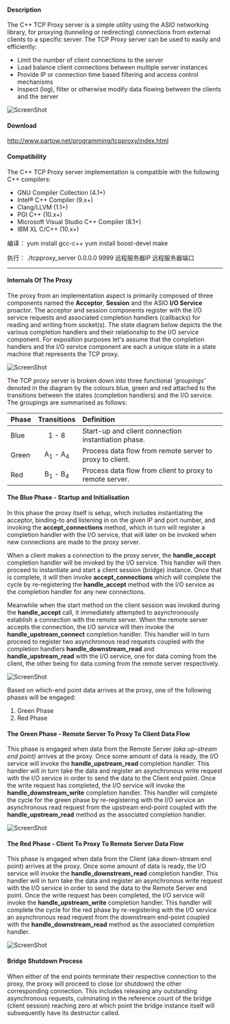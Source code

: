 #### Description
The C++ TCP Proxy server is a simple utility using the ASIO networking library,
for proxying (tunneling or redirecting) connections from external clients to a
specific server. The TCP Proxy server can be used to easily and efficiently:

+ Limit the number of client connections to the server
+ Load balance client connections between multiple server instances
+ Provide IP or connection time based filtering and access control mechanisms
+ Inspect (log), filter or otherwise modify data flowing between the clients and the server


![ScreenShot](http://www.partow.net/images/tcpproxy_server_diagram.png?raw=true "TCP Proxy Server Diagram - Copyright Arash Partow")


#### Download
http://www.partow.net/programming/tcpproxy/index.html


#### Compatibility
The C++ TCP Proxy server implementation is compatible with the following C++
compilers:

* GNU Compiler Collection (4.1+)
* Intel® C++ Compiler (9.x+)
* Clang/LLVM (1.1+)
* PGI C++ (10.x+)
* Microsoft Visual Studio C++ Compiler (8.1+)
* IBM XL C/C++ (10.x+)


编译：
yum install gcc-c++
yum install boost-devel
make

执行：
./tcpproxy_server  0.0.0.0  9999   远程服务器IP  远程服务器端口

----


#### Internals Of The Proxy
The proxy from an implementation aspect is primarily composed of three
components named the **Acceptor**, **Session** and the ASIO **I/O Service**
proactor. The acceptor and session components register with the I/O service
requests and associated completion handlers (callbacks) for reading and writing
from socket(s). The state diagram below depicts the the various completion
handlers and their relationship to the I/O service component. For exposition
purposes let's assume that the completion handlers and the I/O service component
are each a unique state in a state machine that represents the TCP proxy.


![ScreenShot](http://www.partow.net/images/tcpproxy_state_diagram.png?raw=true "TCP Proxy State Diagram - Copyright Arash Partow")


The TCP proxy server is broken down into three functional *'groupings'*
denoted in the diagram by the colours blue, green and red attached to
the transitions between the states (completion handlers) and the I/O service.
The groupings are summarised as follows:

|  Phase  |  Transitions                         |  Definition                                              |
| :-------| :----------------------------------: | :------------------------------------------------------- |
| Blue    | 1 - 8                                | Start-up and client connection instantiation phase.      |
| Green   | A<sub>1</sub> - A<sub>4</sub>        | Process data flow from remote server to proxy to client. |
| Red     | B<sub>1</sub> - B<sub>4</sub>        | Process data flow from client to proxy to remote server. |


#### The Blue Phase - Startup and Initialisation
In this phase the proxy itself is setup, which includes instantiating the
acceptor, binding-to and listening in on the given IP and port number, and
invoking the **accept_connections** method, which in turn will register a
completion handler with the I/O service, that will later on be invoked when
new connections are made to the proxy server.

When a client makes a connection to the proxy server, the **handle_accept**
completion handler will be invoked by the I/O service. This handler will then
proceed to instantiate and start a client session (bridge) instance. Once that
is complete, it will then invoke **accept_connections** which will complete
the cycle by re-registering the **handle_accept** method with the I/O service
as the completion handler for any new connections.

Meanwhile when the start method on the client session was invoked during the
**handle_accept** call, it immediately attempted to asynchronously establish
a connection with the remote server. When the remote server accepts the
connection, the I/O service will then invoke the **handle_upstream_connect**
completion handler. This handler will in turn proceed to register two
asynchronous read requests coupled with the completion handlers
**handle_downstream_read** and **handle_upstream_read** with the I/O service,
one for data coming from the client, the other being for data coming from
the remote server respectively.


![ScreenShot](http://www.partow.net/images/tcpproxy_state_bluephase_diagram.png?raw=true "TCP Proxy Blue Phase Diagram - Copyright Arash Partow")


Based on which-end point data arrives at the proxy, one of the following
phases will be engaged:

1. Green Phase
2. Red Phase


#### The Green Phase - Remote Server To Proxy To Client Data Flow
This phase is engaged when data from the Remote Server *(aka up-stream end point)*
arrives at the proxy. Once some amount of data is ready, the I/O service will
invoke the **handle_upstream_read** completion handler. This handler will in turn
take the data and register an asynchronous write request with the I/O service in
order to send the data to the Client end point. Once the write request has
completed, the I/O service will invoke the **handle_downstream_write** completion
handler. This handler will complete the cycle for the green phase by re-registering
with the I/O service an asynchronous read request from the upstream end-point coupled
with the **handle_upstream_read** method as the associated completion handler.


![ScreenShot](http://www.partow.net/images/tcpproxy_state_greenphase_diagram.png?raw=true "TCP Proxy Green Phase Diagram - Copyright Arash Partow")


#### The Red Phase - Client To Proxy To Remote Server Data Flow
This phase is engaged when data from the Client (aka down-stream end point)
arrives at the proxy. Once some amount of data is ready, the I/O service will
invoke the **handle_downstream_read** completion handler. This handler will
in turn take the data and register an asynchronous write request with the I/O
service in order to send the data to the Remote Server end point. Once the
write request has been completed, the I/O service will invoke the **handle_upstream_write**
completion handler. This handler will complete the cycle for the red phase by
re-registering with the I/O service an asynchronous read request from the
downstream end-point coupled with the **handle_downstream_read** method as the
associated completion handler.


![ScreenShot](http://www.partow.net/images/tcpproxy_state_redphase_diagram.png?raw=true "TCP Proxy Red Phase Diagram - Copyright Arash Partow")


#### Bridge Shutdown Process
When either of the end points terminate their respective connection to the
proxy, the proxy will proceed to close (or shutdown) the other corresponding
connection. This includes releasing any outstanding asynchronous requests,
culminating in the reference count of the bridge (client session) reaching zero
at which point the bridge instance itself will subsequently have its destructor
called.
